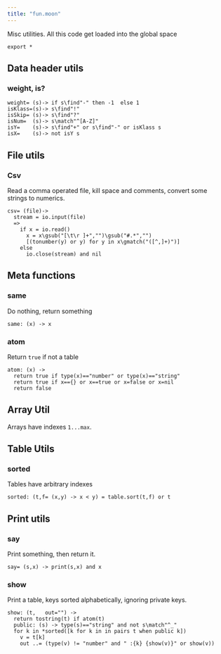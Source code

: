 ```yaml
---
title: "fun.moon"
---
```



Misc utilities.
All this code get loaded into the global space

```moonscript
export *
```

## Data header utils
### weight, is?

```moonscript
weight= (s)-> if s\find"-" then -1  else 1
isKlass=(s)-> s\find"!"
isSkip= (s)-> s\find"?"
isNum=  (s)-> s\match"^[A-Z]"
isY=    (s)-> s\find"+" or s\find"-" or isKlass s 
isX=    (s)-> not isY s
```

## File utils
### Csv
Read a comma operated file, kill space and comments,
convert some strings to numerics. 

```moonscript
csv= (file)->
  stream = io.input(file)
  =>
    if x = io.read()
      x = x\gsub("[\t\r ]+","")\gsub("#.*","")
      [(tonumber(y) or y) for y in x\gmatch("([^,]+)")]
    else
      io.close(stream) and nil
```

## Meta functions
### same
Do nothing, return something

```moonscript
same: (x) -> x
```

### atom
Return `true`  if not a table

```moonscript
atom: (x) -> 
  return true if type(x)=="number" or type(x)=="string"
  return true if x=={} or x==true or x=false or x=nil
  return false
```

## Array Util
Arrays have  indexes `1...max`.
## Table Utils
### sorted
Tables have arbitrary indexes

```moonscript
sorted: (t,f= (x,y) -> x < y) = table.sort(t,f) or t
```

## Print utils
### say
Print something, then return it.

```moonscript
say= (s,x) -> print(s,x) and x
```

### show
Print a table, keys sorted alphabetically, ignoring
private keys.

```moonscript
show: (t,   out="") ->
  return tostring(t) if atom(t)
  public: (s) -> type(s)=="string" and not s\match"^_"
  for k in *sorted([k for k in in pairs t when public k])
    v = t[k]
    out ..= (type(v) != "number" and " :{k} {show(v)}" or show(v))
```
